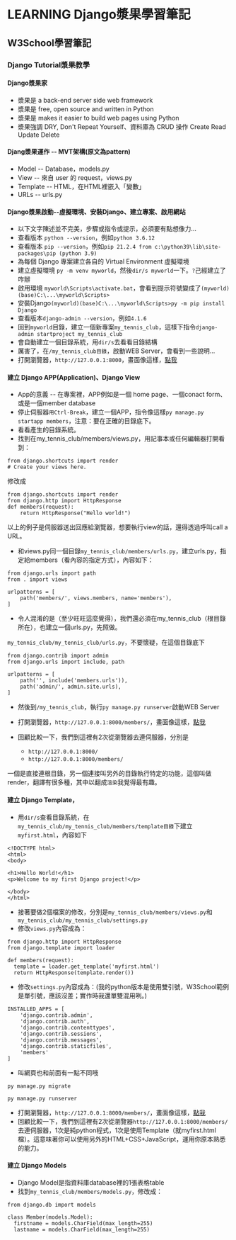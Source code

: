 # LEARNING Django漿果學習筆記
## W3School學習筆記
### Django Tutorial漿果教學
#### Django漿果家
* 漿果是 a back-end server side web framework
* 漿果是 free, open source and written in Python
* 漿果是 makes it easier to build web pages using Python
* 漿果強調 DRY, Don't Repeat Yourself、資料庫為 CRUD 操作 Create Read Update Delete
#### Djang漿果運作 -- MVT架構(原文為pattern)
* Model -- Database，models.py
* View -- 來自 user 的 request，views.py
* Template -- HTML，在HTML裡嵌入「變數」
* URLs -- urls.py
#### Django漿果啟動--虛擬環境、安裝Django、建立專案、啟用網站
* 以下文字陳述並不完美，步驟或指令或提示，必須要有點想像力...
* 查看版本 ```python --version```，例如```python 3.6.12```
* 查看版本 ```pip --version```，例如```pip 21.2.4 from c:\python39\lib\site-packages\pip (python 3.9)```
* 為每個 Django 專案建立各自的 Virtual Environment 虛擬環境
* 建立虛擬環境 ```py -m venv myworld```，然後```dir/s myworld```一下。```?```己經建立了咋辦
* 啟用環境 ```myworld\Scripts\activate.bat```，會看到提示符號變成了```(myworld)(base)C:\...\myworld\Scripts>```
* 安裝Django```(myworld)(base)C:\...\myworld\Scripts>py -m pip install Django```
* 查看版本```django-admin --version```，例如```4.1.6```
* 回到```myworld```目錄，建立一個新專案```my_tennis_club```，這樣下指令```django-admin startproject my_tennis_club```
* 會自動建立一個目錄系統，用```dir/s```去看看目錄結構
* 厲害了，在```/my_tennis_club目錄```，啟動WEB Server，會看到一些說明...
* 打開瀏覽器，```http://127.0.0.1:8000```，畫面像這樣，[點我](https://www.w3schools.com/django/screenshot_django1.png)
#### 建立 Django APP(Application)、Django View
* App的意義 -- 在專案裡，APP例如是一個 home page、一個conact form、或是一個member database
* 停止伺服器```用Ctrl-Break```，建立一個APP，指令像這樣```py manage.py startapp members```，注意：要在正確的目錄底下。
* 看看產生的目錄系統。
* 找到在my_tennis_club/members/views.py，用記事本或任何編輯器打開看到：
```
from django.shortcuts import render
# Create your views here.
```
修改成
```
from django.shortcuts import render
from django.http import HttpResponse
def members(request):
    return HttpResponse("Hello world!")
```
以上的例子是伺服器送出回應給瀏覽器，想要執行view的話，還得透過呼叫call a URL。

* 和views.py同一個目錄```my_tennis_club/members/urls.py```，建立urls.py，指定給members（看內容的指定方式），內容如下：
```
from django.urls import path
from . import views

urlpatterns = [
    path('members/', views.members, name='members'),
]
```

* 令人混淆的是（至少旺旺這麼覺得），我們還必須在my_tennis_club（根目錄所在），也建立一個urls.py，先照做。

```my_tennis_club/my_tennis_club/urls.py```，不要懷疑，在這個目錄底下
```
from django.contrib import admin
from django.urls import include, path

urlpatterns = [
    path('', include('members.urls')),
    path('admin/', admin.site.urls),
]
```
* 然後到```/my_tennis_club```，執行```py manage.py runserver```啟動WEB Server
* 打開瀏覽器，```http://127.0.0.1:8000/members/```，畫面像這樣，[點我](https://www.w3schools.com/django/screenshot_django_hello_world.png)
* 回顧比較一下，我們到這裡有2次從瀏覽器去連伺服器，分別是

    + ```http://127.0.0.1:8000/```
    + ```http://127.0.0.1:8000/members/```

一個是直接連根目錄，另一個連接叫另外的目錄執行特定的功能，這個叫做render，翻譯有很多種，其中以翻成```渲染```我覺得最有趣。
#### 建立 Django Template，
* 用```dir/s```查看目錄系統，在```my_tennis_club/my_tennis_club/members/template目錄```下建立```myfirst.html```，內容如下
```
<!DOCTYPE html>
<html>
<body>

<h1>Hello World!</h1>
<p>Welcome to my first Django project!</p>

</body>
</html>
```
* 接著要做2個檔案的修改，分別是```my_tennis_club/members/views.py```和```my_tennis_club/my_tennis_club/settings.py```
* 修改```views.py```內容成為：
```
from django.http import HttpResponse
from django.template import loader

def members(request):
  template = loader.get_template('myfirst.html')
  return HttpResponse(template.render())
```
* 修改```settings.py```內容成為：(我的python版本是使用雙引號，W3School範例是單引號，應該沒差；實作時我還單雙混用咧。)
```
INSTALLED_APPS = [
    'django.contrib.admin',
    'django.contrib.auth',
    'django.contrib.contenttypes',
    'django.contrib.sessions',
    'django.contrib.messages',
    'django.contrib.staticfiles',
    'members'
]
```
* 叫網頁也和前面有一點不同哦

```py manage.py migrate``` 

```py manage.py runserver``` 

* 打開瀏覽器，```http://127.0.0.1:8000/members/```，畫面像這樣，[點我](https://www.w3schools.com/django/screenshot_django_template_myfirst.png)
* 回顧比較一下，我們到這裡有2次從瀏覽器```http://127.0.0.1:8000/members/```去連伺服器，1次是純python程式，1次是使用Template（就myfirst.html檔）。這意味著你可以使用另外的HTML+CSS+JavaScript，運用你原本熟悉的能力。
#### 建立 Django Models
* Django Model是指資料庫database裡的1張表格table
* 找到```my_tennis_club/members/models.py```，修改成：
```
from django.db import models

class Member(models.Model):
  firstname = models.CharField(max_length=255)
  lastname = models.CharField(max_length=255)
```
